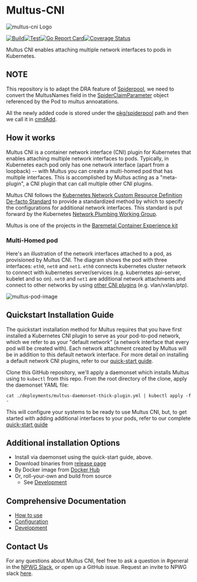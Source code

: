 # Multus-CNI

![multus-cni Logo](https://github.com/k8snetworkplumbingwg/multus-cni/blob/master/docs/images/Multus.png)

[![Build](https://github.com/k8snetworkplumbingwg/multus-cni/actions/workflows/build.yml/badge.svg)](https://github.com/k8snetworkplumbingwg/multus-cni/actions/workflows/build.yml)[![Test](https://github.com/k8snetworkplumbingwg/multus-cni/actions/workflows/test.yml/badge.svg)](https://github.com/k8snetworkplumbingwg/multus-cni/actions/workflows/test.yml)[![Go Report Card](https://goreportcard.com/badge/github.com/k8snetworkplumbingwg/multus-cni)](https://goreportcard.com/report/github.com/k8snetworkplumbingwg/multus-cni)[![Coverage Status](https://coveralls.io/repos/github/k8snetworkplumbingwg/multus-cni/badge.svg)](https://coveralls.io/github/k8snetworkplumbingwg/multus-cni)

Multus CNI enables attaching multiple network interfaces to pods in Kubernetes.

## NOTE

This repository is to adapt the DRA feature of [Spiderpool](https://github.com/spidernet-io/spiderpool), we need to convert the MultusNames field in the [SpiderClaimParameter](https://github.com/spidernet-io/spiderpool/blob/main/docs/reference/crd-spiderclaimparameter.md) object referenced by the Pod to multus annoatations.

All the newly added code is stored under the [pkg/spiderpool](./pkg/spiderpool/) path and then we call it in [cmdAdd](pkg/multus/multus.go).

## How it works

Multus CNI is a container network interface (CNI) plugin for Kubernetes that enables attaching multiple network interfaces to pods. Typically, in Kubernetes each pod only has one network interface (apart from a loopback) -- with Multus you can create a multi-homed pod that has multiple interfaces. This is accomplished by Multus acting as a "meta-plugin", a CNI plugin that can call multiple other CNI plugins.

Multus CNI follows the [Kubernetes Network Custom Resource Definition De-facto Standard](https://docs.google.com/document/d/1Ny03h6IDVy_e_vmElOqR7UdTPAG_RNydhVE1Kx54kFQ/edit) to provide a standardized method by which to specify the configurations for additional network interfaces. This standard is put forward by the Kubernetes [Network Plumbing Working Group](https://docs.google.com/document/d/1oE93V3SgOGWJ4O1zeD1UmpeToa0ZiiO6LqRAmZBPFWM/edit).

Multus is one of the projects in the [Baremetal Container Experience kit](https://networkbuilders.intel.com/network-technologies/container-experience-kits)

### Multi-Homed pod

Here's an illustration of the network interfaces attached to a pod, as provisioned by Multus CNI. The diagram shows the pod with three interfaces: `eth0`, `net0` and `net1`. `eth0` connects kubernetes cluster network to connect with kubernetes server/services (e.g. kubernetes api-server, kubelet and so on). `net0` and `net1` are additional network attachments and connect to other networks by using [other CNI plugins](https://kubernetes.io/docs/concepts/extend-kubernetes/compute-storage-net/network-plugins/) (e.g. vlan/vxlan/ptp).

![multus-pod-image](docs/images/multus-pod-image.svg)

## Quickstart Installation Guide

The quickstart installation method for Multus requires that you have first installed a Kubernetes CNI plugin to serve as your pod-to-pod network, which we refer to as your "default network" (a network interface that every pod will be created with). Each network attachment created by Multus will be in addition to this default network interface. For more detail on installing a default network CNI plugins, refer to our [quick-start guide](docs/quickstart.md).

Clone this GitHub repository, we'll apply a daemonset which installs Multus using to `kubectl` from this repo. From the root directory of the clone, apply the daemonset YAML file:

```
cat ./deployments/multus-daemonset-thick-plugin.yml | kubectl apply -f -
```

This will configure your systems to be ready to use Multus CNI, but, to get started with adding additional interfaces to your pods, refer to our complete [quick-start guide](docs/quickstart.md)

## Additional installation Options

- Install via daemonset using the quick-start guide, above.
- Download binaries from [release page](https://github.com/k8snetworkplumbingwg/multus-cni/releases)
- By Docker image from [Docker Hub](https://hub.docker.com/r/nfvpe/multus/tags/)
- Or, roll-your-own and build from source
  - See [Development](docs/development.md)

## Comprehensive Documentation

- [How to use](docs/how-to-use.md)
- [Configuration](docs/configuration.md)
- [Development](docs/development.md)

## Contact Us

For any questions about Multus CNI, feel free to ask a question in #general in the [NPWG Slack](https://npwg-team.slack.com/), or open up a GitHub issue. Request an invite to NPWG slack [here](https://intel-corp.herokuapp.com/).
